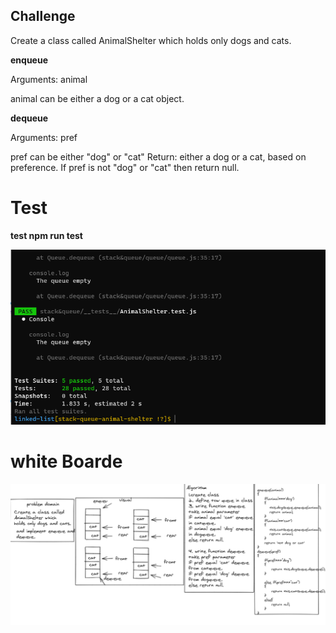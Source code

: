 ## Challenge

Create a class called 
AnimalShelter which 
holds only dogs and cats.

**enqueue**

Arguments: animal

animal can be either a dog or a cat object.

**dequeue**

Arguments: pref

pref can be either "dog" or "cat"
Return: either a dog or a cat, based on preference.
If pref is not "dog" or "cat" then return null.

# Test

**test npm run test**

![test](../img/testAnimal.PNG)

# white Boarde

![boarde](../img/animalwhiteboard.PNG)